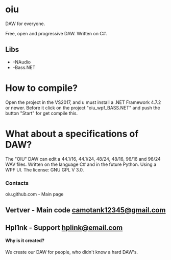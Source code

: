 # oiu

DAW for everyone.

Free, open and progressive DAW. Written on C#.

## Libs
* -NAudio
* -Bass.NET

# How to compile?

Open the project in the VS2017, and u must install a .NET Framework 4.7.2 or newer. Before it click on the project "oiu_wpf_BASS.NET" and push the button "Start" for get compile this.

# What about a specifications of DAW?

The "OIU" DAW can edit a 44.1/16, 44.1/24, 48/24, 48/16, 96/16 and 96/24 WAV files. 
Written on the language C# and in the future Python. Using a WPF UI. 
The license: GNU GPL V 3.0.


### Contacts
oiu.github.com - Main page

Vertver - Main code <camotank12345@gmail.com>
---
Hpl1nk - Support <hplink@email.com>
---

#### Why is it created?

We create our DAW for people, who didn't know a hard DAW's.

